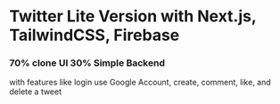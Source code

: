 # Twitter Lite Version with Next.js, TailwindCSS, Firebase
 
### 70% clone UI 30% Simple Backend

with features like login use Google Account, create, comment, like, and delete a tweet
